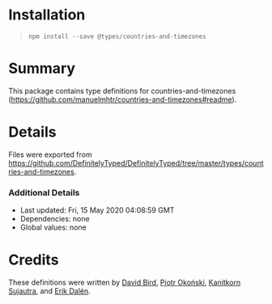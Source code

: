 # Installation
> `npm install --save @types/countries-and-timezones`

# Summary
This package contains type definitions for countries-and-timezones (https://github.com/manuelmhtr/countries-and-timezones#readme).

# Details
Files were exported from https://github.com/DefinitelyTyped/DefinitelyTyped/tree/master/types/countries-and-timezones.

### Additional Details
 * Last updated: Fri, 15 May 2020 04:08:59 GMT
 * Dependencies: none
 * Global values: none

# Credits
These definitions were written by [David Bird](https://github.com/zero51), [Piotr Okoński](https://github.com/pokonski), [Kanitkorn Sujautra](https://github.com/lukyth), and [Erik Dalén](https://github.com/dalen).
